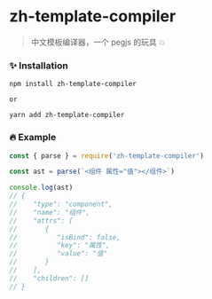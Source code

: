 # zh-template-compiler

> 中文模板编译器，一个 pegjs 的玩具 💥

### ✨ Installation

```shell
npm install zh-template-compiler

or

yarn add zh-template-compiler
```

### 🔥 Example
```js
const { parse } = require('zh-template-compiler')

const ast = parse(`<组件 属性="值"></组件>`)

console.log(ast)
// {
//    "type": "component",
//    "name": "组件",
//    "attrs": [
//       {
//          "isBind": false,
//          "key": "属性",
//          "value": "值"
//       }
//    ],
//    "children": []
// }
```